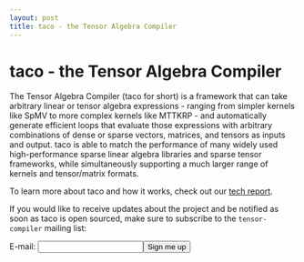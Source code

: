 ```yaml
---
layout: post
title: taco - the Tensor Algebra Compiler
---
```

taco - the Tensor Algebra Compiler
=============================================

The Tensor Algebra Compiler (taco for short) is a framework that can take 
arbitrary linear or tensor algebra expressions - ranging from simpler kernels 
like SpMV to more complex kernels like MTTKRP - and automatically generate 
efficient loops that evaluate those expressions with arbitrary combinations of 
dense or sparse vectors, matrices, and tensors as inputs and output. taco is 
able to match the performance of many widely used high-performance sparse linear 
algebra libraries and sparse tensor frameworks, while simultaneously supporting 
a much larger range of kernels and tensor/matrix formats.

To learn more about taco and how it works, check out our [tech 
report](http://people.csail.mit.edu/fred/tensor-compiler-techreport.html).

If you would like to receive updates about the project and be notified as soon 
as taco is open sourced, make sure to subscribe to the `tensor-compiler` mailing 
list:
<form action="https://lists.csail.mit.edu/mailman/subscribe/tensor-compiler" method="POST">
E-mail: <input name="email" /><input type="submit" value="Sign me up" />
</form>

